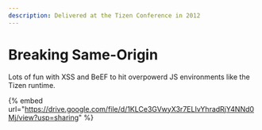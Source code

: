 ```yaml
---
description: Delivered at the Tizen Conference in 2012
---
```


# Breaking Same-Origin

Lots of fun with XSS and BeEF to hit overpowerd JS environments like the Tizen runtime.

{% embed url="https://drive.google.com/file/d/1KLCe3GVwyX3r7ELIvYhradRjY4NNd0Mj/view?usp=sharing" %}
